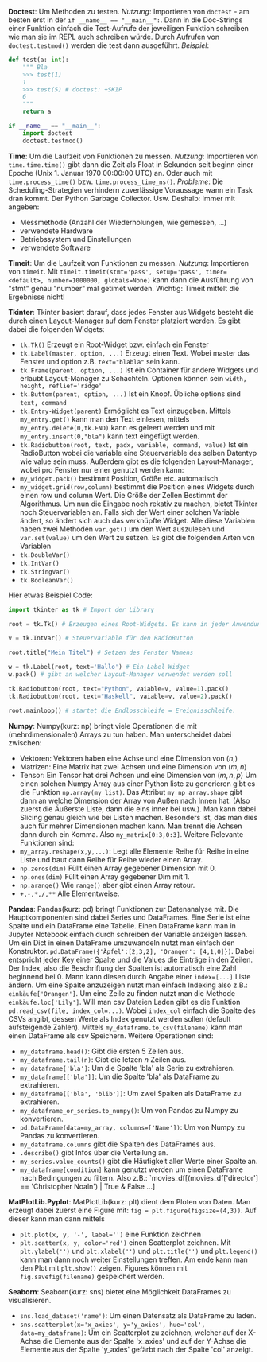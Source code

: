 **Doctest**: Um Methoden zu testen.
*Nutzung*: Importieren von `doctest` - am besten erst in der `if __name__ == "__main__":`. Dann in die Doc-Strings einer Funktion einfach die Test-Aufrufe der jeweiligen Funktion schreiben wie man sie im REPL auch schreiben würde.  Durch Aufrufen von `doctest.testmod()` werden die test dann ausgeführt. 
*Beispiel*:
```python
def test(a: int):
	""" Bla
	>>> test(1)
	1
	>>> test(5) # doctest: +SKIP
	6
	"""
	return a

if __name__ == "__main__":
	import doctest
	doctest.testmod()
```


**Time**: Um die Laufzeit von Funktionen zu messen. 
*Nutzung*: Importieren von `time`. `time.time()` gibt dann die Zeit als Float in Sekunden seit beginn einer Epoche (Unix 1. Januar 1970 00:00:00 UTC) an. Oder auch mit `time.process_time()` bzw. `time.process_time_ns()`.
*Probleme*: Die Scheduling-Strategien verhindern zuverlässige Voraussage wann ein Task dran kommt. Der Python Garbage Collector. Usw.
Deshalb: Immer mit angeben:
- Messmethode (Anzahl der Wiederholungen, wie gemessen, ...)
- verwendete Hardware
- Betriebssystem und Einstellungen
- verwendete Software


**Timeit**: Um die Laufzeit von Funktionen zu messen. 
*Nutzung*: Importieren von `timeit`. Mit `timeit.timeit(stmt='pass', setup='pass', timer=<default>, number=1000000, globals=None)` kann dann die Ausführung von "stmt" genau "number" mal getimet werden. Wichtig: Timeit mittelt die Ergebnisse nicht!

**Tkinter**: Tkinter basiert darauf, dass jedes Fenster aus Widgets besteht die durch einen Layout-Manager auf dem Fenster platziert werden. Es gibt dabei die folgenden Widgets:
- `tk.Tk()` Erzeugt ein Root-Widget bzw. einfach ein Fenster
- `tk.Label(master, option, ...)` Erzeugt einen Text. Wobei master das Fenster und option z.B. `text="blabla"` sein kann.
- `tk.Frame(parent, option, ...)`  Ist ein Container für andere Widgets und erlaubt Layout-Manager zu Schachteln. Optionen können sein `width, height, reflief='ridge'`
- `tk.Buttom(parent, option, ...)` Ist ein Knopf. Übliche options sind `text, command`
- `tk.Entry-Widget(parent)` Ermöglicht es Text einzugeben. Mittels `my_entry.get()` kann man den Text einlesen, mittels `my_entry.delete(0,tk.END)` kann es geleert werden und mit `my_entry.insert(0,"bla")` kann text eingefügt werden.
- `tk.Radiobutton(root, text, padx, variable, command, value)` Ist ein RadioButton wobei die variable eine Steuervariable des selben Datentyp wie value sein muss.
Außerdem gibt es die folgenden Layout-Manager, wobei pro Fenster nur einer genutzt werden kann:
- `my_widget.pack()` bestimmt Position, Größe etc. automatisch. 
- `my_widget.grid(row,column)` bestimmt die Position eines Widgets durch einen row und column Wert. Die Größe der Zellen Bestimmt der Algorithmus.
Um nun die Eingabe noch rekativ zu machen, bietet Tkinter noch Steuervariablen an. Falls sich der Wert einer solchen Variable ändert, so ändert sich auch das verknüpfte Widget. Alle diese Variablen haben zwei Methoden `var.get()` um den Wert auszulesen und `var.set(value)` um den Wert zu setzen. Es gibt die folgenden Arten von Variablen
- `tk.DoubleVar()`
- `tk.IntVar()`
- `tk.StringVar()`
- `tk.BooleanVar()`

Hier etwas Beispiel Code:
```python
import tkinter as tk # Import der Library

root = tk.Tk() # Erzeugen eines Root-Widgets. Es kann in jeder Anwendung nur ein root geben

v = tk.IntVar() # Steuervariable für den RadioButton

root.title("Mein Titel") # Setzen des Fenster Namens

w = tk.Label(root, text='Hallo') # Ein Label Widget
w.pack() # gibt an welcher Layout-Manager verwendet werden soll

tk.Radiobutton(root, text="Python", vaiable=v, value=1).pack()
tk.Radiobutton(root, text="Haskell", vaiable=v, value=2).pack()

root.mainloop() # startet die Endlosschleife = Ereignisschleife.
```

**Numpy**: Numpy(kurz: np) bringt viele Operationen die mit (mehrdimensionalen) Arrays zu tun haben. Man unterscheidet dabei zwischen:
- Vektoren: Vektoren haben eine Achse und eine Dimension von $(n,)$
- Matrizen: Eine Matrix hat zwei Achsen und eine Dimension von $(m,n)$
- Tensor: Ein Tensor hat drei Achsen und eine Dimension von $(m,n,p)$
Um einen solchen Numpy Array aus einer Python liste zu generieren gibt es die Funktion `np.array(my_list)`. Das Attribut `my_np_array.shape` gibt dann an welche Dimension der Array von Außen nach Innen hat. (Also zuerst die Äußerste Liste, dann die eins inner bei usw.). 
Man kann dabei Slicing genau gleich wie bei Listen machen. Besonders ist, das man dies auch für mehrer Dimensionen machen kann. Man trennt die Achsen dann durch ein Komma. Also `my_matrix[0:3,0:3]`. Weitere Relevante Funktionen sind:
- `my_array.reshape(x,y,...)`: Legt alle Elemente Reihe für Reihe in eine Liste und baut dann Reihe für Reihe wieder einen Array.
- `np.zeros(dim)` Füllt einen Array gegebener Dimension mit 0.
- `np.ones(dim)` Füllt einen Array gegebener Dim mit 1.
- `np.arange()` Wie `range()` aber gibt einen Array retour.
- `+,-,*,/,**` Alle Elementweise.

**Pandas**: Pandas(kurz: pd) bringt Funktionen zur Datenanalyse mit. Die Hauptkomponenten sind dabei Series und DataFrames. Eine Serie ist eine Spalte und ein DataFrame eine Tabelle. Einen DataFrame kann man in Jupyter Notebook einfach durch schreiben der Variable anzeigen lassen.
Um ein Dict in einen DataFrame umzuwandeln nutzt man einfach den Konstruktor. `pd.DataFrame({'Äpfel':[2,3,2], 'Orangen': [4,1,0]})`. Dabei entspricht jeder Key einer Spalte und die Values die Einträge in den Zeilen. Der Index, also die Beschriftung der Spalten ist automatisch eine Zahl beginnend bei 0. Mann kann diesen durch Angabe einer `index=[...]` Liste ändern.
Um eine Spalte anzuzeigen nutzt man einfach Indexing also z.B.: `einkäufe['Orangen']`.
Um eine Zeile zu finden nutzt man die Methode `einkäufe.loc['Lily']`.
Will man csv Dateien Laden gibt es die Funktion `pd.read_csv(file, index_col=...)`. Wobei `index_col` einfach die Spalte des CSVs angibt, dessen Werte als Index genutzt werden sollen (default aufsteigende Zahlen). Mittels `my_dataframe.to_csv(filename)` kann man einen DataFrame als csv Speichern.
Weitere Operationen sind:
- `my_dataframe.head()`: Gibt die ersten 5 Zeilen aus.
- `my_dataframe.tail(n)`: Gibt die letzen $n$ Zeilen aus.
- `my_dataframe['bla']`: Um die Spalte 'bla' als Serie zu extrahieren.
- `my_dataframe[['bla']]`: Um die Spalte 'bla' als DataFrame zu extrahieren.
- `my_dataframe[['bla', 'blib']]`: Um zwei Spalten als DataFrame zu extrahieren. 
- `my_dataframe_or_series.to_numpy()`: Um von Pandas zu Numpy zu konvertieren.
- `pd.DataFrame(data=my_array, columns=['Name'])`: Um von Numpy zu Pandas zu konvertieren.
- `my_dataframe.columns` gibt die Spalten des DataFrames aus.
- `.describe()` gibt Infos über die Verteilung an.
- `my_series.value_counts()` gibt die Häufigkeit aller Werte einer Spalte an.
- `my_dataframe[condition]` kann genutzt werden um einen DataFrame nach Bedingungen zu filtern. Also z.B.: `movies_df[(movies_df['director'] == 'Christopher Noaln') | True & False ...]

**MatPlotLib.Pyplot**: MatPlotLib(kurz: plt) dient dem Ploten von Daten. Man erzeugt dabei zuerst eine Figure mit: `fig = plt.figure(figsize=(4,3))`. Auf dieser kann man dann mittels 
- `plt.plot(x, y, '-', label='')` eine Funktion zeichnen
- `plt.scatter(x, y, color='red')` einen Scatterplot zeichnen.
Mit `plt.ylabel('')` und `plt.xlabel('')` und `plt.title('')` und `plt.legend()` kann man dann noch weiter Einstellungen treffen. Am ende kann man den Plot mit `plt.show()` zeigen. Figures können mit `fig.savefig(filename)` gespeichert werden.

**Seaborn**: Seaborn(kurz: sns) bietet eine Möglichkeit DataFrames zu visualisieren. 
- `sns.load_dataset('name')`: Um einen Datensatz als DataFrame zu laden.
-  `sns.scatterplot(x='x_axies', y='y_axies', hue='col', data=my_dataframe)`: Um ein Scatterplot zu zeichnen, welcher auf der X-Achse die Elemente aus der Spalte 'x_axies' und auf der Y-Achse die Elemente aus der Spalte 'y_axies' gefärbt nach der Spalte 'col' anzeigt.
